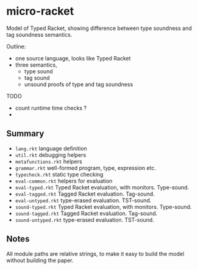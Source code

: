 micro-racket
===

Model of Typed Racket,
 showing difference between type soundness and tag soundness semantics.

Outline:
- one source language, looks like Typed Racket
- three semantics,
  * type sound
  * tag sound
  * unsound
proofs of type and tag soundness

TODO
- count runtime time checks ?
- 


Summary
---

- `lang.rkt` language definition
- `util.rkt` debugging helpers
- `metafunctions.rkt` helpers
- `grammar.rkt` well-formed program, type, expression etc.
- `typecheck.rkt` static type checking
- `eval-common.rkt` helpers for evaluation
- `eval-typed.rkt` Typed Racket evaluation, with monitors. Type-sound.
- `eval-tagged.rkt` Tagged Racket evaluation. Tag-sound.
- `eval-untyped.rkt` type-erased evaluation. TST-sound.
- `sound-typed.rkt` Typed Racket evaluation, with monitors. Type-sound.
- `sound-tagged.rkt` Tagged Racket evaluation. Tag-sound.
- `sound-untyped.rkt` type-erased evaluation. TST-sound.


Notes
---

All module paths are relative strings,
 to make it easy to build the model without building the paper.


